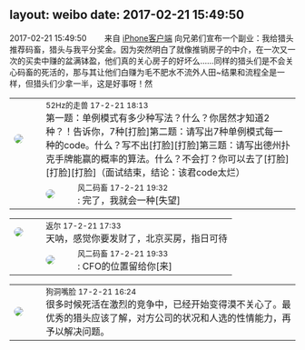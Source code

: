 layout: weibo
date: 2017-02-21 15:49:50
---
<meta name="referrer" content="no-referrer" />

2017-02-21 15:49:50  &nbsp;&nbsp;&nbsp;&nbsp;&nbsp;&nbsp; 来自 <a href="http://app.weibo.com/t/feed/9ksdit" rel="nofollow">iPhone客户端</a>
向兄弟们宣布一个副业：我给猎头推荐码畜，猎头与我平分奖金。因为突然明白了就像推销房子的中介，在一次又一次的买卖中赚的盆满钵盈，他们真的关心房子的好坏么……同样的猎头们是不会关心码畜的死活的，那与其让他们白赚为毛不肥水不流外人田~结果和流程全是一样，但猎头们少拿一半，这是好事呀！然 ​​​

<table style="width: 100%;">
  <tr>
    <td style="width: 40px;"><img style="border-radius:50%" src="https://tva4.sinaimg.cn/crop.0.0.180.180.50/8beaf773jw1e8qgp5bmzyj2050050aa8.jpg?KID=imgbed,tva&Expires=1624464133&ssig=rz1qnddjj4"></td>
    <td colspan="2"><small>52Hz的走兽 17-2-21 18:13</small><br/>第一题：单例模式有多少种写法？什么？你居然才知道2种？！告诉你，7种[打脸]第二题：请写出7种单例模式每一种的code。什么？写不出[打脸][打脸]第三题：请写出德州扑克手牌能赢的概率的算法。什么？不会打？你可以去了[打脸][打脸][打脸]（面试结束，结论：该君code太烂）</td>
  </tr>
  <tr>
    <td/>
    <td style="width: 40px;"><img style="border-radius:50%" src="https://tva3.sinaimg.cn/crop.0.0.639.639.50/6d2a6003jw8f3idy69w2gj20hs0hrt9g.jpg?KID=imgbed,tva&Expires=1624464133&ssig=iRKSCO4fk8"></td>
    <td><small>风二码畜 17-2-21 19:32</small><br/>: 完了，我就会一种[失望]</td>
  </tr>
</table>

<table style="width: 100%;">
  <tr>
    <td style="width: 40px;"><img style="border-radius:50%" src="https://tvax1.sinaimg.cn/crop.0.0.512.512.50/760b4677ly8fvdnumgch5j20e80e8gmo.jpg?KID=imgbed,tva&Expires=1624464133&ssig=5BDOCyRPRO"></td>
    <td colspan="2"><small>返尔 17-2-21 17:33</small><br/>天呐，感觉你要发财了，北京买房，指日可待</td>
  </tr>
  <tr>
    <td/>
    <td style="width: 40px;"><img style="border-radius:50%" src="https://tva3.sinaimg.cn/crop.0.0.639.639.50/6d2a6003jw8f3idy69w2gj20hs0hrt9g.jpg?KID=imgbed,tva&Expires=1624464133&ssig=iRKSCO4fk8"></td>
    <td><small>风二码畜 17-2-21 19:33</small><br/>: CFO的位置留给你[来]</td>
  </tr>
</table>

<table style="width: 100%;">
  <tr>
    <td style="width: 40px;"><img style="border-radius:50%" src="https://tva2.sinaimg.cn/crop.86.13.200.200.50/006vzN1rjw8f5ca55npfmj30a106ot90.jpg?KID=imgbed,tva&Expires=1624464133&ssig=gOPWqpALpl"></td>
    <td colspan="2"><small>狗洞嘴脸 17-2-21 16:24</small><br/>很多时候死活在激烈的竞争中，已经开始变得漠不关心了。最优秀的猎头应该了解，对方公司的状况和人选的性情能力，再予以解决问题。</td>
  </tr>
</table>
